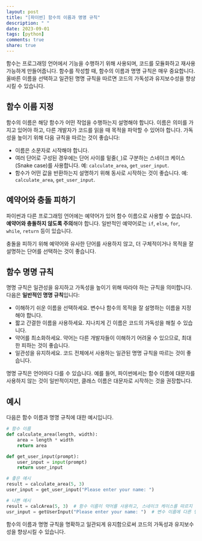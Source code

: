```yaml
---
layout: post
title: "[파이썬] 함수의 이름과 명명 규칙"
description: " "
date: 2023-09-01
tags: [python]
comments: true
share: true
---
```


함수는 프로그래밍 언어에서 기능을 수행하기 위해 사용되며, 코드를 모듈화하고 재사용 가능하게 만들어줍니다. 함수를 작성할 때, 함수의 이름과 명명 규칙은 매우 중요합니다. 올바른 이름을 선택하고 일관된 명명 규칙을 따르면 코드의 가독성과 유지보수성을 향상시킬 수 있습니다.

## 함수 이름 지정

함수의 이름은 해당 함수가 어떤 작업을 수행하는지 설명해야 합니다. 이름은 의미를 가지고 있어야 하고, 다른 개발자가 코드를 읽을 때 목적을 파악할 수 있어야 합니다. 가독성을 높이기 위해 다음 규칙을 따르는 것이 좋습니다:

- 이름은 소문자로 시작해야 합니다.
- 여러 단어로 구성된 경우에는 단어 사이를 밑줄(`_`)로 구분하는 스네이크 케이스(Snake case)를 사용합니다. 예: `calculate_area`, `get_user_input`.
- 함수가 어떤 값을 반환하는지 설명하기 위해 동사로 시작하는 것이 좋습니다. 예: `calculate_area`, `get_user_input`.

## 예약어와 충돌 피하기

파이썬과 다른 프로그래밍 언어에는 예약어가 있어 함수 이름으로 사용할 수 없습니다. **예약어와 충돌하지 않도록 주의**해야 합니다. 일반적인 예약어로는 `if`, `else`, `for`, `while`, `return` 등이 있습니다.

충돌을 피하기 위해 예약어와 유사한 단어를 사용하지 않고, 더 구체적이거나 목적을 잘 설명하는 단어를 선택하는 것이 좋습니다.

## 함수 명명 규칙

명명 규칙은 일관성을 유지하고 가독성을 높이기 위해 따라야 하는 규칙을 의미합니다. 다음은 **일반적인 명명 규칙**입니다:

- 이해하기 쉬운 이름을 선택하세요. 변수나 함수의 목적을 잘 설명하는 이름을 지정해야 합니다.
- 짧고 간결한 이름을 사용하세요. 지나치게 긴 이름은 코드의 가독성을 해칠 수 있습니다.
- 약어를 최소화하세요. 약어는 다른 개발자들이 이해하기 어려울 수 있으므로, 최대한 피하는 것이 좋습니다.
- 일관성을 유지하세요. 코드 전체에서 사용하는 일관된 명명 규칙을 따르는 것이 좋습니다.

명명 규칙은 언어마다 다를 수 있습니다. 예를 들어, 파이썬에서는 함수 이름에 대문자를 사용하지 않는 것이 일반적이지만, 클래스 이름은 대문자로 시작하는 것을 권장합니다.

## 예시

다음은 함수 이름과 명명 규칙에 대한 예시입니다.

```python
# 함수 이름
def calculate_area(length, width):
    area = length * width
    return area

def get_user_input(prompt):
    user_input = input(prompt)
    return user_input

# 좋은 예시
result = calculate_area(5, 3)
user_input = get_user_input("Please enter your name: ")

# 나쁜 예시
result = calcArea(5, 3)  # 함수 이름이 약어를 사용하고, 스네이크 케이스를 따르지 않음
usr_input = getUserInput("Please enter your name: ")  # 변수 이름에 다른 명명 규칙을 사용함
```

함수의 이름과 명명 규칙을 명확하고 일관되게 유지함으로써 코드의 가독성과 유지보수성을 향상시킬 수 있습니다.